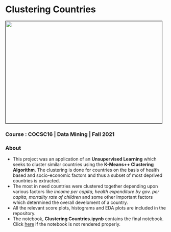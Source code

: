 # Clustering Countries
<img src = "https://github.com/TheGupta2012/Clustering-Countries/blob/master/EDA%20scatter%20Plots/income_health_fert_and_mort.png" width = 490px height = 320px border = 1px> <br>
### Course : COCSC16 | Data Mining | Fall 2021
### About
- This project was an application of an **Unsupervised Learning**  which seeks to cluster similar countries using the **K-Means++ Clustering Algorithm**. The clustering is done for countries on the basis of health based and socio-economic factors and thus a subset of most deprived countries is extracted.
- The most in need countries were clustered together depending upon various factors like *income per capita, health expenditure by gov.
per capita, mortality rate of children* and some other important factors which determined the overall develoment of a country. 
- All the relevant score plots, histograms and EDA plots are included in the repository.
- The notebook, **Clustering Countries.ipynb** contains the final notebook. Click [here](https://nbviewer.org/github/TheGupta2012/Clustering-Countries/blob/master/Clustering%20Countries%20.ipynb) if the notebook is not rendered properly.
